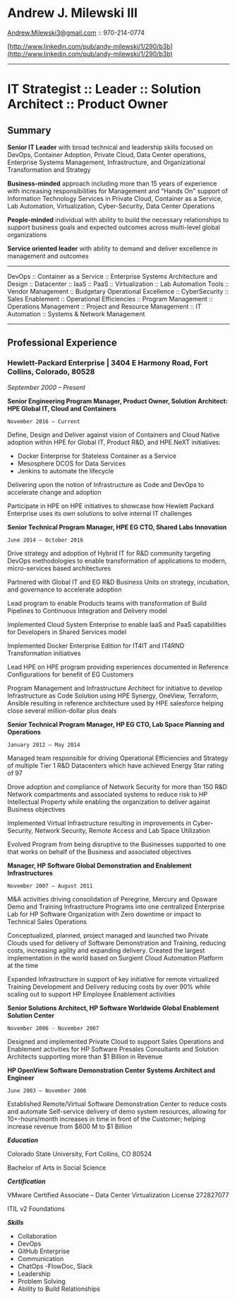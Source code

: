 
# Andrew J. Milewski III

Andrew.Milewski3@gmail.com :: 970-214-0774

[http://www.linkedin.com/pub/andy-milewski/1/290/b3b](http://www.linkedin.com/pub/andy-milewski/1/290/b3b)

***

# IT Strategist :: Leader :: Solution Architect :: Product Owner #

## Summary

**Senior IT Leader** with broad technical and leadership skills focused on DevOps, Container Adoption, Private Cloud, Data Center operations, Enterprise Systems Management, Infrastructure, and Organizational Transformation and Strategy

**Business-minded** approach including more than 15 years of experience with increasing responsibilities for Management and &quot;Hands On&quot; support of Information Technology Services in Private Cloud, Container as a Service, Lab Automation, Virtualization, Cyber-Security, Data Center Operations

**People-minded** individual with ability to build the necessary relationships to support business goals and expected outcomes across multi-level global organizations

**Service oriented leader** with ability to demand and deliver excellence in management and outcomes

---

DevOps :: Container as a Service :: Enterprise Systems Architecture and Design :: Datacenter :: IaaS :: PaaS :: Virtualization :: Lab Automation Tools :: Vendor Management :: Budgetary Operational Excellence :: CyberSecurity :: Sales Enablement :: Operational Efficiencies :: Program Management :: Operations Management :: Project and Resource Management :: IT Automation :: Systems &amp; Network Management

___

## Professional Experience

### Hewlett-Packard Enterprise | 3404 E Harmony Road, Fort Collins, Colorado, 80528

_September 2000 – Present_


**Senior Engineering Program Manager, Product Owner, Solution Architect: HPE Global IT, Cloud and Containers**

    November 2016 – Current

Define, Design and Deliver against vision of Containers and Cloud Native adoption within HPE for Global IT,
Product R&D, and HPE.NeXT initiatives:
- Docker Enterprise for Stateless Container as a Service
- Mesosphere DCOS for Data Services
- Jenkins to automate the lifecycle

Delivering upon the notion of Infrastructure as Code and DevOps to accelerate change and adoption

Participate in HPE on HPE initiatives to showcase how Hewlett Packard Enterprise uses its own solutions to
solve internal IT challenges



**Senior Technical Program Manager, HPE EG CTO, Shared Labs Innovation**

    June 2014 – October 2016

Drive strategy and adoption of Hybrid IT for R&D community targeting DevOps methodologies to enable
transformation of applications to modern, micro-services based architectures

Partnered with Global IT and EG R&D Business Units on strategy, incubation, and governance to
accelerate adoption

Lead program to enable Products teams with transformation of Build Pipelines to Continuous Integration
and Delivery model

Implemented Cloud System Enterprise to enable IaaS and PaaS capabilities for Developers in Shared Services
model

Implemented Docker Enterprise Edition for IT4IT and IT4RND Transformation initiatives

Lead HPE on HPE program providing experiences documented in Reference Configurations for benefit of EG
Customers

Program Management and Infrastructure Architect for initiative to develop Infrastructure as Code Solution
using HPE Synergy, OneView, Terraform, Ansible resulting in reference architecture used by HPE salesforce
helping close several million-dollar plus deals

**Senior Technical Program Manager, HP EG CTO, Lab Space Planning and Operations**

    January 2012 – May 2014

Managed team responsible for driving Operational Efficiencies and Strategy of multiple Tier 1 R&D
Datacenters which have achieved Energy Star rating of 97

Drove adoption and compliance of Network Security for more than 150 R&D Network compartments and
associated systems to reduce risk to HP Intellectual Property while enabling the organization to deliver
against Business objectives

Implemented Virtual Infrastructure resulting in improvements in Cyber-Security, Network Security, Remote
Access and Lab Space Utilization

Evolved Program from being disruptive to the Businesses supported to one that works on behalf of the
Business and associated objectives

**Manager, HP Software Global Demonstration and Enablement Infrastructures**

    November 2007 – August 2011

M&A activities driving consolidation of Peregrine, Mercury and Opsware Demo and Training Infrastructure
Programs into one centralized Enterprise Lab for HP Software Organization with Zero downtime or impact to
Technical Sales Operations

Conceptualized, planned, project managed and launched two Private Clouds used for delivery of Software
Demonstration and Training, reducing costs, increasing agility and expanding delivery. Created the largest
implementation in the world based on Surgient Cloud Automation Platform at the time

Expanded Infrastructure in support of key initiative for remote virtualized Training Development and
Delivery reducing costs by over 90% while scaling out to support HP Employee Enablement activities

**Senior Solutions Architect, HP Software Worldwide Global Enablement Solution Center**

    November 2006 - November 2007

Designed and implemented Private Cloud to support Sales Operations and Enablement activities for
HP Software Presales Consultants and Solution Architects supporting more than $1 Billion in Revenue

**HP OpenView Software Demonstration Center Systems Architect and Engineer**

    June 2003 – November 2006

Established Remote/Virtual Software Demonstration Center to reduce costs and automate Self-service
delivery of demo system resources, allowing for 10+-hours/month increases in time in front of the Customer;
helping increase revenue from $600 M to $1 Billion

***Education***

Colorado State University, Fort Collins, CO 80524

Bachelor of Arts in Social Science

***Certification***

VMware Certified Associate – Data Center Virtualization                                                                               License 272827077

ITIL v2 Foundations

***Skills***


  - Collaboration
  - DevOps
  - GitHub Enterprise
  - Communication
  - ChatOps -FlowDoc, Slack
  - Leadership
  - Problem Solving
  - Ability to Build Relationships
